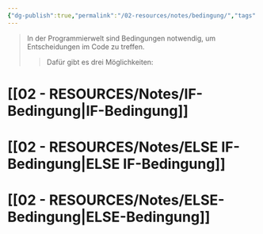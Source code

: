 ```yaml
---
{"dg-publish":true,"permalink":"/02-resources/notes/bedingung/","tags":["code"],"noteIcon":"","updated":"2025-07-12T13:31:41.000+02:00"}
---
```


>In der Programmierwelt sind Bedingungen notwendig, um Entscheidungen im Code zu treffen.
>> Dafür gibt es drei Möglichkeiten:
# [[02 - RESOURCES/Notes/IF-Bedingung\|IF-Bedingung]]

# [[02 - RESOURCES/Notes/ELSE IF-Bedingung\|ELSE IF-Bedingung]]

# [[02 - RESOURCES/Notes/ELSE-Bedingung\|ELSE-Bedingung]]